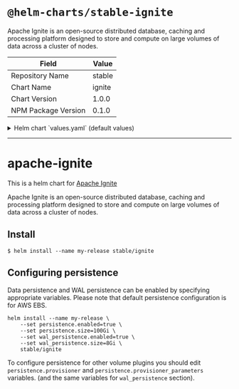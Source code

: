 # `@helm-charts/stable-ignite`

Apache Ignite is an open-source distributed database, caching and processing platform designed to store and compute on large volumes of data across a cluster of nodes.

| Field               | Value  |
| ------------------- | ------ |
| Repository Name     | stable |
| Chart Name          | ignite |
| Chart Version       | 1.0.0  |
| NPM Package Version | 0.1.0  |

<details>

<summary>Helm chart `values.yaml` (default values)</summary>

```yaml
# Default values for ignite.
replicaCount: 2

image:
  repository: apacheignite/ignite
  tag: 2.7.0
  pullPolicy: IfNotPresent

nameOverride: ''
fullnameOverride: ''

rbac:
  create: true

serviceAccount:
  create: true
  name:

env:
  OPTION_LIBS: 'ignite-kubernetes,ignite-rest-http'
  IGNITE_QUIET: 'false'
  JVM_OPTS: '-Djava.net.preferIPv4Stack=true'
peerClassLoadingEnabled: false

persistence:
  enabled: false
  persistenceVolume:
    size: 8Gi
    provisioner: kubernetes.io/aws-ebs
    provisionerParameters:
      type: gp2
      fsType: ext4
  walVolume:
    size: 8Gi
    provisioner: kubernetes.io/aws-ebs
    provisionerParameters:
      type: gp2
      fsType: ext4

resources:
  {}
  # We usually recommend not to specify default resources and to leave this as a conscious
  # choice for the user. This also increases chances charts run on environments with little
  # resources, such as Minikube. If you do want to specify resources, uncomment the following
  # lines, adjust them as necessary, and remove the curly braces after 'resources:'.
  # limits:
  #  cpu: 100m
  #  memory: 128Mi
  # requests:
  #  cpu: 100m
  #  memory: 128Mi

nodeSelector: {}

tolerations: []

affinity: {}
```

</details>

---

# apache-ignite

This is a helm chart for [Apache Ignite](https://ignite.apache.org/)

Apache Ignite is an open-source distributed database, caching and processing
platform designed to store and compute on large volumes of data across a
cluster of nodes.

## Install

```console
$ helm install --name my-release stable/ignite
```

## Configuring persistence

Data persistence and WAL persistence can be enabled by specifying appropriate
variables. Please note that default persistence configuration is for AWS EBS.

```console
helm install --name my-release \
    --set persistence.enabled=true \
    --set persistence.size=100Gi \
    --set wal_persistence.enabled=true \
    --set wal_persistence.size=8Gi \
    stable/ignite
```

To configure persistence for other volume plugins you should edit
`persistence.provisioner` and `persistence.provisioner_parameters` variables.
(and the same variables for `wal_persistence` section).
